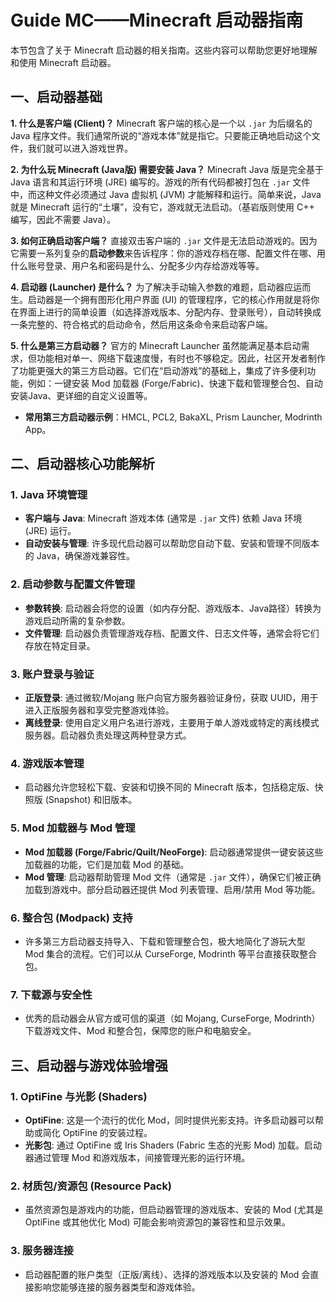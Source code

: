 # **Guide MC**——Minecraft 启动器指南

本节包含了关于 Minecraft 启动器的相关指南。这些内容可以帮助您更好地理解和使用 Minecraft 启动器。

## 一、启动器基础

**1. 什么是客户端 (Client)？**
Minecraft 客户端的核心是一个以 `.jar` 为后缀名的 Java 程序文件。我们通常所说的“游戏本体”就是指它。只要能正确地启动这个文件，我们就可以进入游戏世界。

**2. 为什么玩 Minecraft (Java版) 需要安装 Java？**
Minecraft Java 版是完全基于 Java 语言和其运行环境 (JRE) 编写的。游戏的所有代码都被打包在 `.jar` 文件中，而这种文件必须通过 Java 虚拟机 (JVM) 才能解释和运行。简单来说，Java 就是 Minecraft 运行的“土壤”，没有它，游戏就无法启动。（基岩版则使用 C++ 编写，因此不需要 Java）。

**3. 如何正确启动客户端？**
直接双击客户端的 `.jar` 文件是无法启动游戏的。因为它需要一系列复杂的**启动参数**来告诉程序：你的游戏存档在哪、配置文件在哪、用什么账号登录、用户名和密码是什么、分配多少内存给游戏等等。

**4. 启动器 (Launcher) 是什么？**
为了解决手动输入参数的难题，启动器应运而生。启动器是一个拥有图形化用户界面 (UI) 的管理程序，它的核心作用就是将你在界面上进行的简单设置（如选择游戏版本、分配内存、登录账号），自动转换成一条完整的、符合格式的启动命令，然后用这条命令来启动客户端。

**5. 什么是第三方启动器？**
官方的 Minecraft Launcher 虽然能满足基本启动需求，但功能相对单一、网络下载速度慢，有时也不够稳定。因此，社区开发者制作了功能更强大的第三方启动器。它们在“启动游戏”的基础上，集成了许多便利功能，例如：一键安装 Mod 加载器 (Forge/Fabric)、快速下载和管理整合包、自动安装Java、更详细的自定义设置等。

- **常用第三方启动器示例**：HMCL, PCL2, BakaXL, Prism Launcher, Modrinth App。

## 二、启动器核心功能解析

### 1. Java 环境管理

- **客户端与 Java**: Minecraft 游戏本体 (通常是 `.jar` 文件) 依赖 Java 环境 (JRE) 运行。
- **自动安装与管理**: 许多现代启动器可以帮助您自动下载、安装和管理不同版本的 Java，确保游戏兼容性。

### 2. 启动参数与配置文件管理

- **参数转换**: 启动器会将您的设置（如内存分配、游戏版本、Java路径）转换为游戏启动所需的复杂参数。
- **文件管理**: 启动器负责管理游戏存档、配置文件、日志文件等，通常会将它们存放在特定目录。

### 3. 账户登录与验证

- **正版登录**: 通过微软/Mojang 账户向官方服务器验证身份，获取 UUID，用于进入正版服务器和享受完整游戏体验。
- **离线登录**: 使用自定义用户名进行游戏，主要用于单人游戏或特定的离线模式服务器。启动器负责处理这两种登录方式。

### 4. 游戏版本管理

- 启动器允许您轻松下载、安装和切换不同的 Minecraft 版本，包括稳定版、快照版 (Snapshot) 和旧版本。

### 5. Mod 加载器与 Mod 管理

- **Mod 加载器 (Forge/Fabric/Quilt/NeoForge)**: 启动器通常提供一键安装这些加载器的功能，它们是加载 Mod 的基础。
- **Mod 管理**: 启动器帮助管理 Mod 文件（通常是 `.jar` 文件），确保它们被正确加载到游戏中。部分启动器还提供 Mod 列表管理、启用/禁用 Mod 等功能。

### 6. 整合包 (Modpack) 支持

- 许多第三方启动器支持导入、下载和管理整合包，极大地简化了游玩大型 Mod 集合的流程。它们可以从 CurseForge, Modrinth 等平台直接获取整合包。

### 7. 下载源与安全性

- 优秀的启动器会从官方或可信的渠道（如 Mojang, CurseForge, Modrinth）下载游戏文件、Mod 和整合包，保障您的账户和电脑安全。

## 三、启动器与游戏体验增强

### 1. OptiFine 与光影 (Shaders)

- **OptiFine**: 这是一个流行的优化 Mod，同时提供光影支持。许多启动器可以帮助或简化 OptiFine 的安装过程。
- **光影包**: 通过 OptiFine 或 Iris Shaders (Fabric 生态的光影 Mod) 加载。启动器通过管理 Mod 和游戏版本，间接管理光影的运行环境。

### 2. 材质包/资源包 (Resource Pack)

- 虽然资源包是游戏内的功能，但启动器管理的游戏版本、安装的 Mod (尤其是 OptiFine 或其他优化 Mod) 可能会影响资源包的兼容性和显示效果。

### 3. 服务器连接

- 启动器配置的账户类型（正版/离线）、选择的游戏版本以及安装的 Mod 会直接影响您能够连接的服务器类型和游戏体验。
